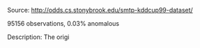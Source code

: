 Source: 
http://odds.cs.stonybrook.edu/smtp-kddcup99-dataset/

95156 observations, 0.03% anomalous

Description:
The origi